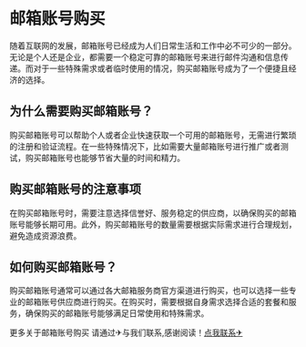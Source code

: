 # 邮箱账号购买

随着互联网的发展，邮箱账号已经成为人们日常生活和工作中必不可少的一部分。无论是个人还是企业，都需要一个稳定可靠的邮箱账号来进行邮件沟通和信息传递。而对于一些特殊需求或者临时使用的情况，购买邮箱账号成为了一个便捷且经济的选择。

## 为什么需要购买邮箱账号？

购买邮箱账号可以帮助个人或者企业快速获取一个可用的邮箱账号，无需进行繁琐的注册和验证流程。在一些特殊情况下，比如需要大量邮箱账号进行推广或者测试，购买邮箱账号也能够节省大量的时间和精力。

## 购买邮箱账号的注意事项

在购买邮箱账号时，需要注意选择信誉好、服务稳定的供应商，以确保购买的邮箱账号能够长期可用。此外，购买邮箱账号的数量需要根据实际需求进行合理规划，避免造成资源浪费。

## 如何购买邮箱账号？

购买邮箱账号通常可以通过各大邮箱服务商官方渠道进行购买，也可以选择一些专业的邮箱账号供应商进行购买。在购买时，需要根据自身需求选择合适的套餐和服务，确保购买的邮箱账号能够满足日常使用和特殊需求。

更多关于邮箱账号购买 请通过✈与我们联系,感谢阅读！[点我联系✈](https://ac.k02.cc)